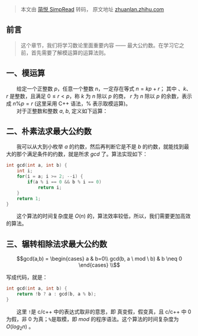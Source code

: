 > 本文由 [简悦 SimpRead](http://ksria.com/simpread/) 转码， 原文地址 [zhuanlan.zhihu.com](https://zhuanlan.zhihu.com/p/451041897)

**前言**
------

> 这个章节，我们将学习数论里面重要内容 —— 最大公约数。在学习它之前，首先需要了解模运算的运算法则。

**一、模运算**
---------

    给定一个正整数 $p$，任意一个整数 $n$，一定存在等式 $n = kp + r$； 其中 、$k、r$  是整数，且满足 $0 \le r \lt p$，称 $k$ 为 $n$ 除以 $p$ 的商， $r$ 为 $n$ 除以 $p$ 的余数，表示成 $n \% p = r$ (这里采用 C++ 语法，% 表示取模运算)。  
    对于正整数和整数 $a$, $b$, 定义如下运算：

**二、朴素法求最大公约数**
---------------

    我可以从大到小枚举 $a$ 的约数，然后再判断它是不是 $b$ 的约数，就能找到最大的那个满足条件的约数，就是所求 $gcd$ 了。算法实现如下：

```C++
int gcd(int a, int b) {
    int i;
    for(i = a; i >= 2; --i) {
        if(a % i == 0 && b % i == 0)
            return i;
    }
    return 1;
}
```

    这个算法的时间复杂度是 $O(n)$ 的，算法效率较低，所以，我们需要更加高效的算法。

**三、辗转相除法求最大公约数**
-----------------

$$gcd(a,b) = \begin{cases} a & b=0\\ gcd(b, a \ mod \ b) & b \neq 0 \end{cases} \\$$

写成代码，就是：

```C++
int gcd(int a, int b) {
    return !b ? a : gcd(b, a % b);
}
```

    这里 `!`是 c/c++ 中的表达式取非的意思，即 真变假，假变真，且 c/c++ 中 0 为假，非 0 为真；`%`是取模，即 $mod$ 的程序语法。这个算法的时间复杂度为 $O(log_2n)$ 。
